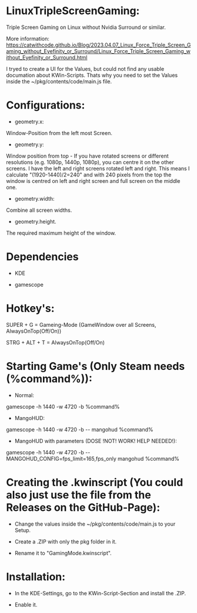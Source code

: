 # LinuxTripleScreenGaming:
Triple Screen Gaming on Linux without Nvidia Surround or similar.

More information: https://catwithcode.github.io/Blog/2023.04.07_Linux_Force_Triple_Screen_Gaming_without_Eyefinity_or_Surround/Linux_Force_Triple_Screen_Gaming_without_Eyefinity_or_Surround.html

I tryed to create a UI for the Values, but could not find any usable documation about KWin-Scripts. Thats why you need to set the Values inside the ~/pkg/contents/code/main.js file.

# Configurations:

- geometry.x:

Window-Position from the left most Screen.

- geometry.y:

Window position from top - If you have rotated screens or different resolutions (e.g. 1080p, 1440p, 1080p), you can centre it on the other screens. I have the left and right screens rotated left and right. This means I calculate "(1920-1440)/2=240" and with 240 pixels from the top the window is centred on left and right screen and full screen on the middle one.

- geometry.width:

Combine all screen widths.

- geometry.height.

The required maximum height of the window.

# Dependencies

- KDE

- gamescope

# Hotkey's:
SUPER + G = Gameing-Mode (GameWindow over all Screens, AlwaysOnTop(Off/On))

STRG + ALT + T = AlwaysOnTop(Off/On)

# Starting Game's (Only Steam needs (%command%)):

- Normal:

gamescope -h 1440 -w 4720 -b %command%

- MangoHUD:

gamescope -h 1440 -w 4720 -b -- mangohud %command%

- MangoHUD with parameters (DOSE !NOT! WORK! HELP NEEDED!):

gamescope -h 1440 -w 4720 -b -- MANGOHUD_CONFIG=fps_limit=165,fps_only mangohud %command%

# Creating the .kwinscript (You could also just use the file from the Releases on the GitHub-Page):

- Change the values inside the ~/pkg/contents/code/main.js to your Setup.

- Create a .ZIP with only the pkg folder in it.

- Rename it to "GamingMode.kwinscript".

# Installation:

- In the KDE-Settings, go to the KWin-Script-Section and install the .ZIP.

- Enable it.
